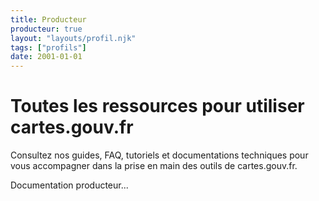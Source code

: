 ```yaml
---
title: Producteur
producteur: true
layout: "layouts/profil.njk"
tags: ["profils"]
date: 2001-01-01
---
```


# Toutes les ressources pour utiliser cartes.gouv.fr

Consultez nos guides, FAQ, tutoriels et documentations techniques pour vous accompagner dans la prise en main des outils de cartes.gouv.fr.

Documentation producteur...
